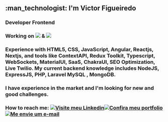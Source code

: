 <h2>:man_technologist: I'm Victor Figueiredo</h2> 
<h3>Developer Frontend</h3>
<h3>Working on <img src="https://img.shields.io/badge/JavaScript-323330?style=for-the-badge&logo=javascript&logoColor=F7DF1E"> & <img src="https://img.shields.io/badge/php-%23777BB4.svg?style=for-the-badge&logo=php&logoColor=white"></h3>
<h3>Experience with HTML5, CSS, JavaScript, Angular, Reactjs, Nextjs, and tools like ContextAPI, Redux Toolkit, Typescript, WebSockets, MaterialUI, SaaS, ChakraUI, SEO Optimization, Live Twilio. My current backend knowledge includes NodeJS, ExpressJS, PHP, Laravel MySQL , MongoDB.</h3>
<h3>I have experience in the market and I'm looking for new and good challenges.</h3>
<h3>How to reach me: <a href="http://www.linkedin.com/in/vcfo"><img title="Visite meu Linkedin" src="https://img.shields.io/badge/LinkedIn-0077B5?style=for-the-badge&logo=linkedin&logoColor=white"></a><a href="http://www.linkedin.com/in/vcfo"><img title="Confira meu portfolio" src="https://img.shields.io/badge/Portfolio-%23000000.svg?style=for-the-badge&logo=firefox&logoColor=#FF7139"></a><a href="mailto:victorfigueiredodev@gmail.com"><img title="Me envie um e-mail" src="https://img.shields.io/badge/Gmail-D14836?style=for-the-badge&logo=gmail&logoColor=white"></a></h3>
